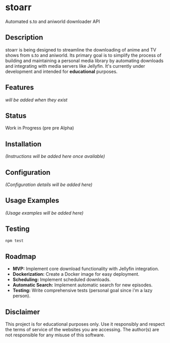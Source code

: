 # stoarr

Automated s.to and aniworld downloader API

## Description

stoarr is being designed to streamline the downloading of anime and TV shows from s.to and aniworld. Its primary goal is to simplify the process of building and maintaining a personal media library by automating downloads and integrating with media servers like Jellyfin. It's currently under development and intended for **educational** purposes.

## Features

_will be added when they exist_

## Status

Work in Progress (pre pre Alpha)

## Installation

_(Instructions will be added here once available)_

## Configuration

_(Configuration details will be added here)_

## Usage Examples

_(Usage examples will be added here)_

## Testing

```sh
npm test
```

## Roadmap

- **MVP:** Implement core download functionality with Jellyfin integration.
- **Dockerization:** Create a Docker image for easy deployment.
- **Scheduling:** Implement scheduled downloads.
- **Automatic Search:** Implement automatic search for new episodes.
- **Testing:** Write comprehensive tests (personal goal since i'm a lazy person).

## Disclaimer

This project is for educational purposes only. Use it responsibly and respect the terms of service of the websites you are accessing. The author(s) are not responsible for any misuse of this software.
